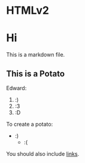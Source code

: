 # HTMLv2

# Hi

This is a markdown file.

## This is a Potato

Edward:

1. :)
1. :3
1. :D

To create a potato:

* :)
    * :(

You should also include [links](https://www.youtube.com/watch?v=GFq6wH5JR2A).

